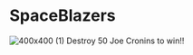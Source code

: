 # SpaceBlazers
![400x400 (1)](https://github.com/oyoops/SpaceBlazers/assets/121578862/5d7bca18-3388-4bc8-9a34-491bb4eb949e)
Destroy 50 Joe Cronins to win!!
